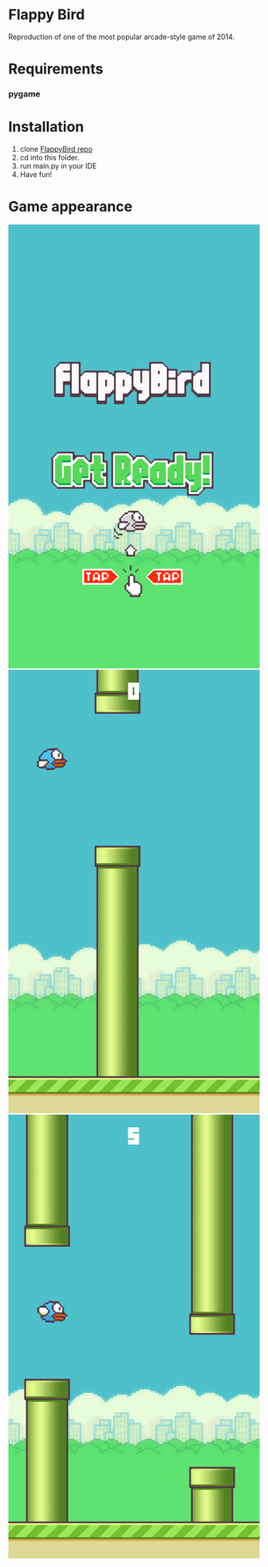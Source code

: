 # Flappy Bird
Reproduction of one of the most popular arcade-style game of 2014.

# Requirements

### pygame

# Installation
1. clone [FlappyBird repo](https://github.com/pumassv1/FlappyBird)
2. cd into this folder.
3. run main.py in your IDE
4. Have fun!

# Game appearance
![game1](https://github.com/pumassv1/FlappyBird/blob/main/assets/game1.png)
![game2](https://github.com/pumassv1/FlappyBird/blob/main/assets/game2.png)
![game3](https://github.com/pumassv1/FlappyBird/blob/main/assets/game3.png)